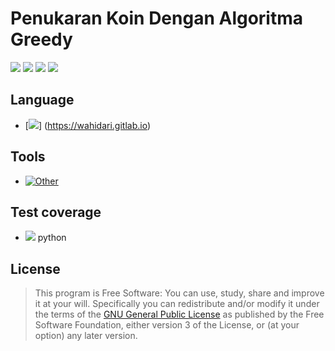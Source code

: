 # Penukaran Koin Dengan Algoritma Greedy

[![](https://gitlab.com/gitlab-org/gitlab-ee/badges/master/build.svg)](https://wahidari.gitlab.io)
[![](https://semaphoreci.com/api/v1/projects/2f1a5809-418b-4cc2-a1f4-819607579fe7/400484/shields_badge.svg)](https://wahidari.gitlab.io)
[![](https://img.shields.io/badge/docs-latest-brightgreen.svg?style=flat&maxAge=86400)](https://wahidari.gitlab.io)
[![](https://img.shields.io/badge/Find%20Me-%40wahidari-009688.svg?style=social)](https://wahidari.gitlab.io)

## Language

- [![](https://img.shields.io/badge/python-3.6-blue.svg)] (https://wahidari.gitlab.io) 

## Tools

- [![Other](https://img.shields.io/badge/spyder-3-red.svg)](https://gitlab.com/wahidari)

## Test coverage

- [![](https://gitlab.com/gitlab-org/gitaly/badges/master/coverage.svg)](https://wahidari.gitlab.io) python

<!--## Screenshot-->

<!--- Misalkan kita ingin bergerak dari titik A ke titik I, dan kita telah menemukan beberapa jalur dari peta:-->

<!--    ![](./ss/a.png)-->
    
<!--    Dari peta yang ditampilkan di atas, dapat dilihat bahwa terdapat beberapa jalur dari titik A ke titik I. -->
<!--    Sistem peta pada gambar secara otomatis telah memilih jalur terpendek (berwarna biru). -->
<!--    Kita akan mencoba mencari jalur terpendek juga, dengan menggunakan algoritma greedy.-->

<!--- Graph Sederhana dari Titik A ke I-->

<!--    ![](./ss/b.png)-->
    
<!--    Dari gambar di atas, kita dapat melihat bagaimana sebuah peta jalur perjalanan dapat direpresentasikan dengan -->
<!--    menggunakan graph, spesifiknya Directed Graph (graph berarah). Maka dari itu, untuk menyelesaikan permasalahan -->
<!--    jarak terpendek ini kita akan menggunakan struktur data graph untuk merepresentasikan peta. -->
<!--    Berikut adalah graph yang akan digunakan:-->

<!--- Graph Berarah dari Titik A ke I-->

<!--    ![](./ss/c.png)-->
    
<!--- Graph Berarah Beserta Jarak Masing-Masing Titik dari Titik A ke I-->

<!--    ![](./ss/d.png)-->
    
<!--    Untuk mencari jarak terpendek dari A ke B, sebuah algoritma greedy akan menjalankan langkah-langkah seperti berikut:-->
    
    
<!--    a. Kunjungi satu titik pada graph, dan ambil seluruh titik yang dapat dikunjungi dari titik sekarang.-->
    
    
<!--    b. Cari local maximum ke titik selanjutnya.-->
    
    
<!--    c. Tandai graph sekarang sebagai graph yang telah dikunjungi, dan pindah ke local maximum yang telah ditentukan.-->
    
    
<!--    d. Kembali ke langkah 1 sampai titik tujuan didapatkan.-->
    
<!--- ScreenShot 5-->

<!--    ![](./ss/e.png)-->
    
<!--    Dengan menggunakan algoritma greedy pada graph di atas, hasil akhir yang akan didapatkan sebagai jarak terpendek adalah A-C-D-G-I. -->
<!--    Hasi jarak terpendek yang didapatkan ini tidak tepat dengan jarak terpendek yang sebenarnya (A-B-H-I). -->
<!--    Algoritma greedy memang tidak selamanya memberikan solusi yang optimal, dikarenakan pencarian local maximum pada setiap langkahnya, -->
<!--    tanpa memperhatikan solusi secara keseluruhan.-->
<!--- ScreenShot 6-->

<!--    ![](./ss/f.png)-->

<!--- ScreenShot 7-->

<!--    ![](./ss/g.png)-->
    

## License
> This program is Free Software: 
You can use, study, share and improve it at your will. 
Specifically you can redistribute and/or modify it under the terms of the [GNU General Public License](https://www.gnu.org/licenses/gpl.html) 
as published by the Free Software Foundation, either version 3 of the License, or (at your option) any later version.
